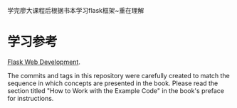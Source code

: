 学完廖大课程后根据书本学习flask框架~重在理解

学习参考
======

[Flask Web Development](http://www.flaskbook.com).

The commits and tags in this repository were carefully created to match the sequence in which concepts are presented in the book. Please read the section titled "How to Work with the Example Code" in the book's preface for instructions.
